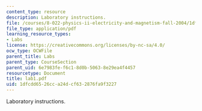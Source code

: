 ```yaml
---
content_type: resource
description: Laboratory instructions.
file: /courses/8-022-physics-ii-electricity-and-magnetism-fall-2004/1dfcdd6526cca24dcf632876fa9f3227_lab1.pdf
file_type: application/pdf
learning_resource_types:
- Labs
license: https://creativecommons.org/licenses/by-nc-sa/4.0/
ocw_type: OCWFile
parent_title: Labs
parent_type: CourseSection
parent_uid: 6e7983fe-f6c1-8d0b-5063-8e29ea4f4457
resourcetype: Document
title: lab1.pdf
uid: 1dfcdd65-26cc-a24d-cf63-2876fa9f3227
---
```

Laboratory instructions.